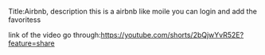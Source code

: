 Title:Airbnb, description this is a airbnb like moile you  can login and add the favoritess

link of the video go through:https://youtube.com/shorts/2bQjwYvR52E?feature=share
